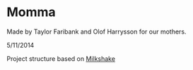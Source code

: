 Momma
===============================================================================
Made by Taylor Faribank and Olof Harrysson for our mothers.

5/11/2014

Project structure based on [Milkshake](https://github.com/jtfairbank/Milkshake)